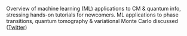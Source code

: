 
Overview of machine learning (ML) applications to CM & quantum info, stressing hands-on tutorials for newcomers. ML applications to phase transitions, quantum tomography & variational Monte Carlo discussed ([Twitter](https://twitter.com/JoshuahHeath/status/1354863872654651396))
